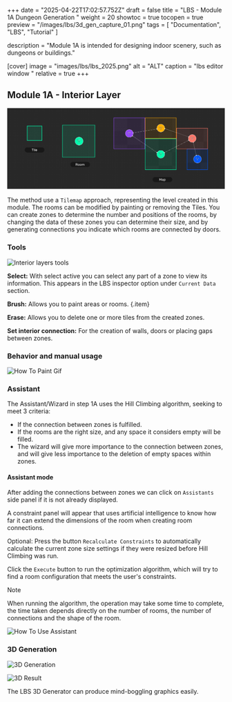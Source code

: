 +++
date = "2025-04-22T17:02:57.752Z"
draft = false
title = "LBS - Module 1A Dungeon Generation "
weight = 20
showtoc = true
tocopen = true
preview = "/images/lbs/3d_gen_capture_01.png"
tags = [ "Documentation", "LBS", "Tutorial" ]

description = "Module 1A is intended for designing indoor scenery, such as dungeons or buildings."

[cover]
image = "images/lbs/lbs_2025.png"
alt = "ALT"
caption = "lbs editor window "
relative = true
+++

<!-- ![alt text](/images/lbs/lbs_2025.png) -->

## Module 1A - Interior Layer


![Tilemap](Step_1A_map_Info_01.png)


The method use a `Tilemap` approach, representing the level created in this module. The rooms can be modified by painting or removing the Tiles. You can create zones to determine the number and positions of the rooms, by changing the data of these zones you can determine their size, and by generating connections you indicate which rooms are connected by doors.

### Tools

![Interior layers tools](/images/lbs/step_1A_Info_01.png "layer")


**Select:** With select active you can select any part of a zone to view its information. This appears in the LBS inspector option under `Current Data` section.

**Brush:** Allows you to paint areas or rooms.
{.item}

**Erase:** Allows you to delete one or more tiles from the created zones.

**Set interior connection:** For the creation of walls, doors or placing gaps between zones.



### Behavior and manual usage



![How To Paint Gif](/images/lbs/select_and_paint_01.gif)

### Assistant

The Assistant/Wizard in step 1A uses the Hill Climbing algorithm, seeking to meet 3 criteria:
- If the connection between zones is fulfilled. 
- If the rooms are the right size, and any space it considers empty will be filled. 
- The wizard will give more importance to the connection between zones, and will give less importance to the deletion of empty spaces within zones.

#### Assistant mode

After adding the connections between zones we can click on `Assistants` side panel if it is not already displayed.

A constraint panel will appear that uses artificial intelligence to know how far it can extend the dimensions of the room when creating 
room connections.

Optional: Press the button `Recalculate Constraints` to automatically calculate the current zone size settings if they were resized before Hill Climbing was run.

Click the `Execute` button to run the optimization algorithm, which will try to find a room configuration that meets the user's constraints.

> [!NOTE]
> When running the algorithm, the operation may take some time to complete, the time taken depends directly on the number of rooms, the number of connections and the shape of the room.

![How To Use Assistant](/images/lbs/assitant_example_1a.gif)

### 3D Generation 

![3D Generation](/images/lbs/3d_generation_02.gif)





![3D Result](/images/lbs/3d_gen_capture_01.png)

The LBS 3D Generator can produce mind-boggling graphics easily. 